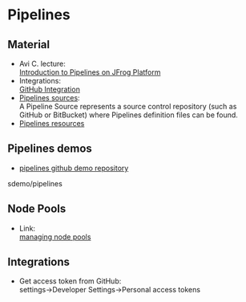 # Pipelines


## Material

-  Avi C. lecture:  
[Introduction to Pipelines on JFrog Platform](https://www.youtube.com/watch?v=3GvUKcpzmGA)
- Integrations:  
[GitHub Integration](https://www.jfrog.com/confluence/display/JFROG/GitHub+Integration)
- [Pipelines sources](https://www.jfrog.com/confluence/display/JFROG/Managing+Pipeline+Sources):  
A Pipeline Source represents a source control repository (such as GitHub or BitBucket) where Pipelines definition files can be found.
- [Pipelines resources](https://www.jfrog.com/confluence/display/JFROG/Pipelines+Resources)

## Pipelines demos

- [pipelines github demo repository](https://github.com/sdemo/pipelines)


 sdemo/pipelines

 ## Node Pools

 - Link:  
 [managing node pools](https://www.jfrog.com/confluence/display/JFROG/Managing+Pipelines+Node+Pools)


 ## Integrations

 - Get access token from GitHub:  
 settings->Developer Settings->Personal access tokens